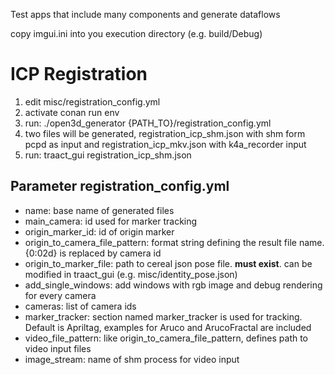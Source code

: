 Test apps that include many components and generate dataflows

copy imgui.ini into you execution directory (e.g. build/Debug)

# ICP Registration

1. edit misc/registration_config.yml
2. activate conan run env
3. run: ./open3d_generator {PATH_TO}/registration_config.yml
4. two files will be generated, registration_icp_shm.json with shm form pcpd as input and registration_icp_mkv.json with k4a_recorder input 
5. run: traact_gui registration_icp_shm.json

## Parameter registration_config.yml

- name: base name of generated files
- main_camera: id used for marker tracking  
- origin_marker_id: id of origin marker
- origin_to_camera_file_pattern: format string defining the result file name. {0:02d} is replaced by camera id
- origin_to_marker_file: path to cereal json pose file. **must exist**. can be modified in traact_gui (e.g. misc/identity_pose.json)
- add_single_windows: add windows with rgb image and debug rendering for every camera 
- cameras: list of camera ids
- marker_tracker: section named marker_tracker is used for tracking. Default is Apriltag, examples for Aruco and ArucoFractal are included 
- video_file_pattern: like origin_to_camera_file_pattern, defines path to video input files
- image_stream: name of shm process for video input



